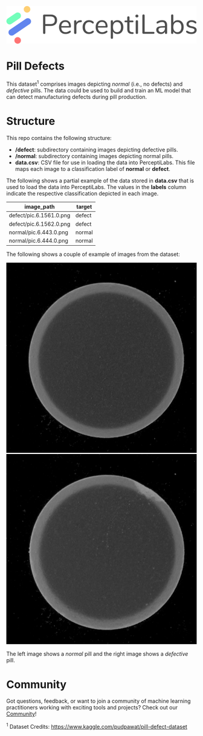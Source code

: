<p align="center">
  <a href="https://www.perceptilabs.com">
  <img src="./pl_logo.png">
  </a>
</p>

# Pill Defects

This dataset<sup>1</sup> comprises images depicting *normal* (i.e., no defects) and *defective* pills. The data could be used to build and train an ML model that can detect manufacturing defects during pill production.

# Structure

This repo contains the following structure:

- **/defect**: subdirectory containing images depicting defective pills.
- **/normal**: subdirectory containing images depicting normal pills.
- **data.csv**: CSV file for use in loading the data into PerceptiLabs. This file maps each image to a classification label of **normal** or **defect**.

The following shows a partial example of the data stored in **data.csv** that is used to load the data into PerceptiLabs. The values in the **labels** column indicate the respective classification depicted in each image.

| **image_path** | **target** |
|------------|--------------|
| defect/pic.6.1561.0.png | defect |
| defect/pic.6.1562.0.png | defect |
| normal/pic.6.443.0.png | normal |
| normal/pic.6.444.0.png | normal |

The following shows a couple of example of images from the dataset:

<p align="center">
  <img src="./normal/pic.6.443.0.png">
  <img src="./defect/pic.6.594.0.png">
</p>

The left image shows a *normal* pill and the right image shows a *defective* pill.

# Community

Got questions, feedback, or want to join a community of machine learning practitioners working with exciting tools and projects? Check out our [Community](https://forum.perceptilabs.com/)!

<sup>1</sup> Dataset Credits: https://www.kaggle.com/pudpawat/pill-defect-dataset
